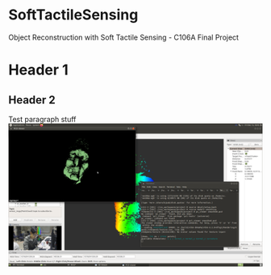 # SoftTactileSensing
Object Reconstruction with Soft Tactile Sensing - C106A Final Project

# Header 1
## Header 2
Test paragraph stuff
![Face Smoothed](images/face_s1.png)
